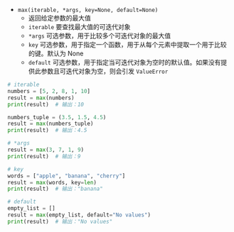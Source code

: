 - `max(iterable, *args, key=None, default=None)`
	- 返回给定参数的最大值
	- `iterable` 要查找最大值的可迭代对象
	- `*args` 可选参数，用于比较多个可迭代对象的最大值
	- `key` 可选参数，用于指定一个函数，用于从每个元素中提取一个用于比较的键。默认为 None
	- `default` 可选参数，用于指定当可迭代对象为空时的默认值。如果没有提供此参数且可迭代对象为空，则会引发 `ValueError`
```python
# iterable
numbers = [5, 2, 8, 1, 10]
result = max(numbers)
print(result)  # 输出：10

numbers_tuple = (3.5, 1.5, 4.5)
result = max(numbers_tuple)
print(result)  # 输出：4.5

# *args
result = max(3, 7, 1, 9)
print(result)  # 输出：9

# key
words = ["apple", "banana", "cherry"]
result = max(words, key=len)
print(result)  # 输出："banana"

# default
empty_list = []
result = max(empty_list, default="No values")
print(result)  # 输出："No values"

```